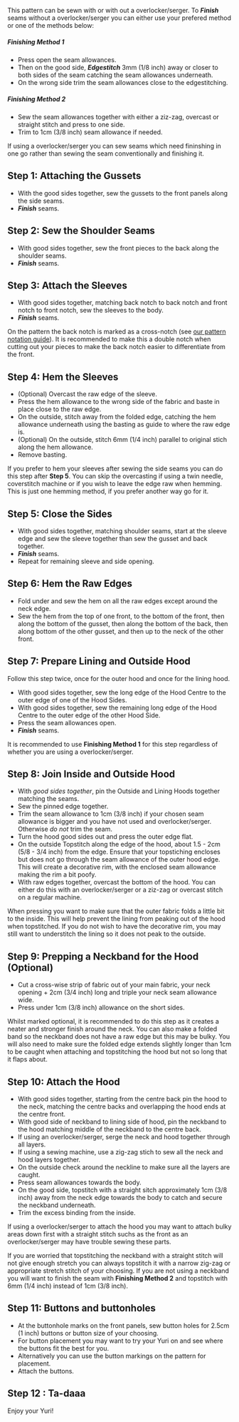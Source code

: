 <Note>

This pattern can be sewn with or with out a overlocker/serger. To _**Finish**_ seams without a overlocker/serger you can either use your prefered method or one of the methods below:

##### Finishing Method 1

- Press open the seam allowances.
- Then on the good side, _**Edgestitch**_ 3mm (1/8 inch) away or closer to both sides of the seam catching the seam allowances underneath.
- On the wrong side trim the seam allowances close to the edgestitching.

##### Finishing Method 2

- Sew the seam allowances together with either a ziz-zag, overcast or straight stitch and press to one side.
- Trim to 1cm (3/8 inch) seam allowance if needed.

</Note>

<Tip>

If using a overlocker/serger you can sew seams which need fininshing in one go rather than sewing the seam conventionally and finishing it.

</Tip>

## Step 1: Attaching the Gussets

- With the good sides together, sew the gussets to the front panels along the side seams.
- _**Finish**_ seams.

## Step 2:  Sew the Shoulder Seams

- With good sides together, sew the front pieces to the back along the shoulder seams.
- _**Finish**_ seams.

## Step 3: Attach the Sleeves

- With good sides together, matching back notch to back notch and front notch to front notch, sew the sleeves to the body.
- _**Finish**_ seams.

<Note>

On the pattern the back notch is marked as a cross-notch (see [our pattern notation guide](/docs/various/notation/notches/)). It is recommended to make this a double notch when cutting out your pieces to make the back notch easier to differentiate from the front.

</Note>

## Step 4: Hem the Sleeves

- (Optional) Overcast the raw edge of the sleeve.
- Press the hem allowance to the wrong side of the fabric and baste in place close to the raw edge.
- On the outside, stitch away from the folded edge, catching the hem allowance underneath using the basting as guide to where the raw edge is.
- (Optional) On the outside, stitch 6mm (1/4 inch) parallel to original stich along the hem allowance.
- Remove basting.

<Note>

If you prefer to hem your sleeves after sewing the side seams you can do this step after **Step 5**.
You can skip the overcasting if using a twin needle, coverstitch machine or if you wish to leave the edge raw when hemming.
This is just one hemming method, if you prefer another way go for it.

</Note>

## Step 5: Close the Sides

- With good sides together, matching shoulder seams, start at the sleeve edge and sew the sleeve together than sew the gusset and back together.
- _**Finish**_ seams.
- Repeat for remaining sleeve and side opening.

## Step 6: Hem the Raw Edges

- Fold under and sew the hem on all the raw edges except around the neck edge.
- Sew the hem from the top of one front, to the bottom of the front, then along the bottom of the gusset, then along the bottom of the back, then along bottom of the other gusset, and then up to the neck of the other front.

## Step 7: Prepare Lining and Outside Hood

Follow this step twice, once for the outer hood and once for the lining hood.

- With good sides together, sew the long edge of the Hood Centre to the outer edge of one of the Hood Sides.
- With good sides together, sew the remaining long edge of the Hood Centre to the outer edge of the other Hood Side.
- Press the seam allowances open.
- _**Finish**_ seams.

<Note>

It is recommended to use **Finishing Method 1** for this step regardless of whether you are using a overlocker/serger.

</Note>

## Step 8: Join Inside and Outside Hood

- With _good sides together_, pin the Outside and Lining Hoods together matching the seams.
- Sew the pinned edge together.
- Trim the seam allowance to 1cm (3/8 inch) if your chosen seam allowance is bigger and you have not used and overlocker/serger. Otherwise _do not_ trim the seam.
- Turn the hood good sides out and press the outer edge flat.
- On the outside Topstitch along the edge of the hood, about 1.5 - 2cm (5/8 - 3/4 inch) from the edge. Ensure that your topstiching encloses but does not go through the seam allowance of the outer hood edge. This will create a decorative rim, with the enclosed seam allowance making the rim a bit poofy.
- With raw edges together, overcast the bottom of the hood. You can either do this with an overlocker/serger or a ziz-zag or overcast stitch on a regular machine.

<Note>

When pressing you want to make sure that the outer fabric folds a little bit to the inside. This will help prevent the lining from peaking out of the hood when topstitched.
If you do not wish to have the decorative rim, you may still want to understitch the lining so it does not peak to the outside.

</Note>

## Step 9: Prepping a Neckband for the Hood (Optional)

- Cut a cross-wise strip of fabric out of your main fabric, your neck opening + 2cm (3/4 inch) long and triple your neck seam allowance wide.
- Press under 1cm (3/8 inch) allowance on the short sides.

<Note>

Whilst marked optional, it is recommended to do this step as it creates a neater and stronger finish around the neck.
You can also make a folded band so the neckband does not have a raw edge but this may be bulky. You will also need to make sure the folded edge extends slightly longer than 1cm to be caught when attaching and topstitching the hood but not so long that it flaps about.

</Note>

## Step 10: Attach the Hood

- With good sides together, starting from the centre back pin the hood to the neck, matching the centre backs and overlapping the hood ends at the centre front.
- With good side of neckband to lining side of hood, pin the neckband to the hood matching middle of the neckband to the centre back.
- If using an overlocker/serger, serge the neck and hood together through all layers.
- If using a sewing machine, use a zig-zag stich to sew all the neck and hood layers together.
- On the outside check around the neckline to make sure all the layers are caught.
- Press seam allowances towards the body.
- On the good side, topstitch with a straight sitch approximately 1cm (3/8 inch) away from the neck edge towards the body to catch and secure the neckband underneath.
- Trim the excess binding from the inside.

<Warning>

If using a overlocker/serger to attach the hood you may want to attach bulky areas down first with a straight stitch suchs as the front as an overlocker/serger may have trouble sewing these parts.

</Warning>

<Note>

If you are worried that topstitching the neckband with a straight stitch will not give enough stretch you can always topstitch it with a narrow zig-zag or appropriate stretch stitch of your choosing.
If you are not using a neckband you will want to finish the seam with **Finishing Method 2** and topstitch with 6mm (1/4 inch) instead of 1cm (3/8 inch).

</Note>

## Step 11: Buttons and buttonholes

- At the buttonhole marks on the front panels, sew button holes for 2.5cm (1 inch) buttons or button size of your choosing.
- For button placement you may want to try your Yuri on and see where the buttons fit the best for you.
- Alternatively you can use the button markings on the pattern for placement.
- Attach the buttons.

## Step 12 : Ta-daaa

Enjoy your Yuri!
